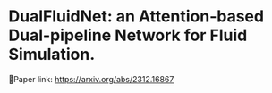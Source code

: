 # DualFluidNet: an Attention-based Dual-pipeline Network for Fluid Simulation. 
🔗Paper link: https://arxiv.org/abs/2312.16867

